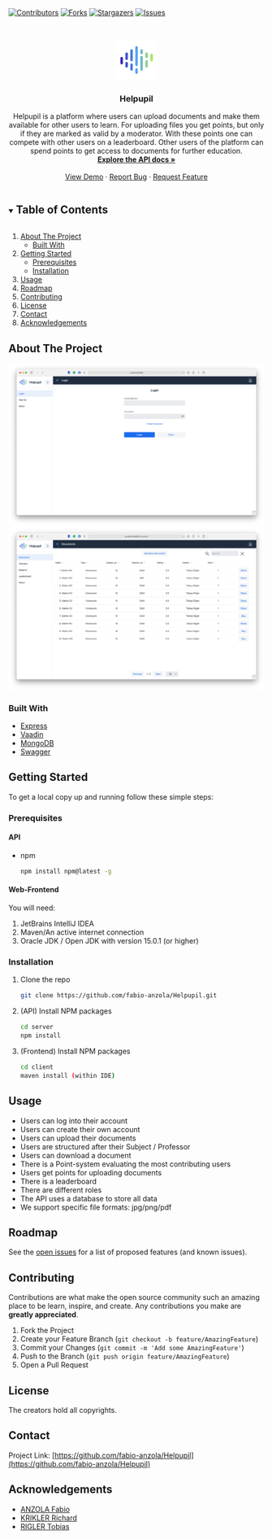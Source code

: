[![Contributors][contributors-shield]][contributors-url]
[![Forks][forks-shield]][forks-url]
[![Stargazers][stars-shield]][stars-url]
[![Issues][issues-shield]][issues-url]



<!-- PROJECT LOGO -->
<br />
<p align="center">
  <a href="https://github.com/fabio-anzola/Helpupil">
    <img src="https://github.com/fabio-anzola/Helpupil/blob/master/client/src/main/resources/META-INF/resources/images/logo.png?raw=true" alt="Logo" width="80" height="80">
  </a>

  <h3 align="center">Helpupil</h3>

  <p align="center">
    Helpupil is a platform where users can upload documents and make them available for other users to learn. For uploading files you get points, but only if they are marked as valid by a moderator. With these points one can compete with other users on a leaderboard. Other users of the platform can spend points to get access to documents for further education.
    <br />
    <a href="https://api.helpupil.at/v1/docs"><strong>Explore the API docs »</strong></a>
    <br />
    <br />
    <a href="https://helpupil.at/">View Demo</a>
    ·
    <a href="https://github.com/fabio-anzola/Helpupil/issues">Report Bug</a>
    ·
    <a href="https://github.com/fabio-anzola/Helpupil/issues">Request Feature</a>
  </p>
</p>



<!-- TABLE OF CONTENTS -->
<details open="open">
  <summary><h2 style="display: inline-block">Table of Contents</h2></summary>
  <ol>
    <li>
      <a href="#about-the-project">About The Project</a>
      <ul>
        <li><a href="#built-with">Built With</a></li>
      </ul>
    </li>
    <li>
      <a href="#getting-started">Getting Started</a>
      <ul>
        <li><a href="#prerequisites">Prerequisites</a></li>
        <li><a href="#installation">Installation</a></li>
      </ul>
    </li>
    <li><a href="#usage">Usage</a></li>
    <li><a href="#roadmap">Roadmap</a></li>
    <li><a href="#contributing">Contributing</a></li>
    <li><a href="#license">License</a></li>
    <li><a href="#contact">Contact</a></li>
    <li><a href="#acknowledgements">Acknowledgements</a></li>
  </ol>
</details>



<!-- ABOUT THE PROJECT -->
## About The Project

<p>
  <img class="screenshot" src="https://github.com/fabio-anzola/Helpupil/blob/master/docs/screenshots/productshot-1.png?raw=true" alt="LoginView">
  <img class="screenshot" src="https://github.com/fabio-anzola/Helpupil/blob/master/docs/screenshots/productshot-2.png?raw=true" alt="DocumentsView">
</p>

### Built With

* [Express](http://expressjs.com)
* [Vaadin](https://vaadin.com)
* [MongoDB](https://www.mongodb.com)
* [Swagger](https://swagger.io)

<!-- GETTING STARTED -->
## Getting Started

To get a local copy up and running follow these simple steps:

### Prerequisites

#### API
* npm
  ```sh
  npm install npm@latest -g
  ```

#### Web-Frontend

You will need:  
1. JetBrains IntelliJ IDEA
2. Maven/An active internet connection
3. Oracle JDK / Open JDK with version 15.0.1 (or higher) 

### Installation

1. Clone the repo
   ```sh
   git clone https://github.com/fabio-anzola/Helpupil.git
   ```
2. (API) Install NPM packages
   ```sh
   cd server
   npm install
   ```

2. (Frontend) Install NPM packages
   ```sh
   cd client
   maven install (within IDE)
   ```

## Usage

* Users can log into their account
* Users can create their own account
* Users can upload their documents
* Users are structured after their Subject / Professor
* Users can download a document
* There is a Point-system evaluating the most contributing users
* Users get points for uploading documents
* There is a leaderboard
* There are different roles
* The API uses a database to store all data
* We support specific file formats: jpg/png/pdf

## Roadmap

See the [open issues](https://github.com/fabio-anzola/Helpupil/issues) for a list of proposed features (and known issues).

## Contributing

Contributions are what make the open source community such an amazing place to be learn, inspire, and create. Any contributions you make are **greatly appreciated**.

1. Fork the Project
2. Create your Feature Branch (`git checkout -b feature/AmazingFeature`)
3. Commit your Changes (`git commit -m 'Add some AmazingFeature'`)
4. Push to the Branch (`git push origin feature/AmazingFeature`)
5. Open a Pull Request

## License

The creators hold all copyrights.

## Contact

Project Link: [https://github.com/fabio-anzola/Helpupil](https://github.com/fabio-anzola/Helpupil)

## Acknowledgements

* [ANZOLA Fabio](https://github.com/fabio-anzola)
* [KRIKLER Richard](https://github.com/RichardKrikler)
* [RIGLER Tobias](https://github.com/rigler-tobias)

[contributors-shield]: https://img.shields.io/github/contributors/fabio-anzola/Helpupil.svg?style=for-the-badge
[contributors-url]: https://github.com/fabio-anzola/Helpupil/graphs/contributors
[forks-shield]: https://img.shields.io/github/forks/fabio-anzola/Helpupil.svg?style=for-the-badge
[forks-url]: https://github.com/fabio-anzola/Helpupil/network/members
[stars-shield]: https://img.shields.io/github/stars/fabio-anzola/Helpupil.svg?style=for-the-badge
[stars-url]: https://github.com/fabio-anzola/Helpupil/stargazers
[issues-shield]: https://img.shields.io/github/issues/fabio-anzola/Helpupil.svg?style=for-the-badge
[issues-url]: https://github.com/fabio-anzola/Helpupil/issues
